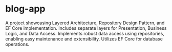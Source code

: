 # blog-app
 A project showcasing Layered Architecture, Repository Design Pattern, and EF Core implementation. Includes separate layers for Presentation, Business Logic, and Data Access. Implements robust data access using repositories, enabling easy maintenance and extensibility. Utilizes EF Core for database operations. 
